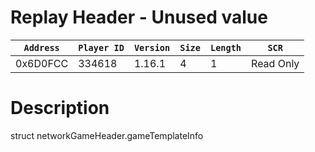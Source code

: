 # Replay Header - Unused value

| `Address` | `Player ID` | `Version` | `Size` | `Length` | `SCR` |
| ---------- | ----------- | --------- | ------ | -------- | ---- |
| 0x6D0FCC | 334618 | 1.16.1 | 4 | 1 | Read Only |

# Description

struct networkGameHeader.gameTemplateInfo